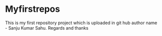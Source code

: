 # Myfirstrepos
This is my first repository project which is uploaded in git hub
author name - Sanju Kumar Sahu.
Regards and thanks
